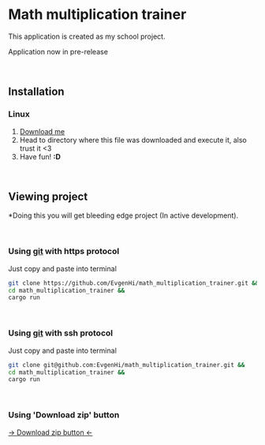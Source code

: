 # Math multiplication trainer

This application is created as my school project.

Application now in pre-release

<br>

## Installation

### Linux

1. [Download me](https://github.com/EvgenHi/math_multiplication_trainer/releases/download/v.0.3.1/math_multiplication_trainer "Executable file")
2. Head to directory where this file was downloaded and execute it, also trust it <3
3. Have fun! **:D**

<br>

## Viewing project

*Doing this you will get bleeding edge project (In active development).

<br>

### Using [git](https://git-scm.com/ "Official 'git' website") with https protocol

Just copy and paste into terminal

```bash
git clone https://github.com/EvgenHi/math_multiplication_trainer.git &&
cd math_multiplication_trainer &&
cargo run
```

<br>

### Using [git](https://git-scm.com/ "Official 'git' website") with ssh protocol

Just copy and paste into terminal

```bash
git clone git@github.com:EvgenHi/math_multiplication_trainer.git &&
cd math_multiplication_trainer &&
cargo run
```

<br>

### Using 'Download zip' button

[-> Download zip button <-](https://github.com/EvgenHi/math_multiplication_trainer/archive/refs/heads/master.zip)
